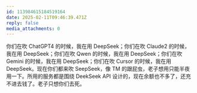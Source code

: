 ```yaml
---
id: 113984615184519164
date: 2025-02-11T09:46:39.471Z
reply: false
media_attachments: 0
---
```


你们在吹 ChatGPT4 的时候，我在用 DeepSeek；你们在吹 Claude2 的时候，我在用 DeepSeek；你们在吹 Qwen 的时候，我在用 DeepSeek；你们在吹 Gemini 的时候，我在用 DeepSeek；你们在吹 Cursor 的时候，我在用 DeepSeek。现在你们都来吹 SeepSeek，像 TM 的跟屁虫，老子想用只能半夜用一下。所用的服务都是围绕 DeekSeek API 设计的，现在余额也不多了，还充不进去钱了。老子只想你们去死。


